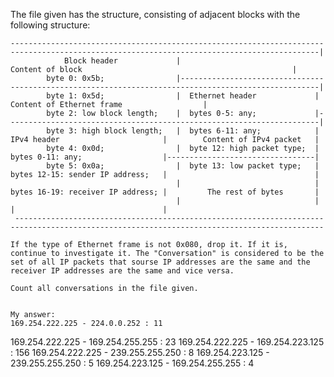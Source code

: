 The file given has the structure, consisting of adjacent blocks with the following structure:

    -------------------------------------------------------------------------------------------------------------------------------------------|
                Block header             |                                      Content of block                                               |
            byte 0: 0x5b;                |-----------------------------------------------------------------------------------------------------|
            byte 1: 0x5d;                |  Ethernet header             |                           Content of Ethernet frame                  |
            byte 2: low block length;    |  bytes 0-5: any;             |----------------------------------------------------------------------|
            byte 3: high block length;   |  bytes 6-11: any;            |  IPv4 header                       |        Content of IPv4 packet   |
            byte 4: 0x0d;                |  byte 12: high packet type;  |  bytes 0-11: any;                  |---------------------------------|
            byte 5: 0x0a;                |  byte 13: low packet type;   |  bytes 12-15: sender IP address;   |                                 |
                                         |                              |  bytes 16-19: receiver IP address; |         The rest of bytes       |
                                         |                              |                                    |                                 |
     -------------------------------------------------------------------------------------------------------------------------------------------

    If the type of Ethernet frame is not 0x080, drop it. If it is, continue to investigate it. The "Conversation" is considered to be the set of all IP packets that sourse IP addresses are the same and the receiver IP addresses are the same and vice versa.

    Count all conversations in the file given.


    My answer:
    169.254.222.225 - 224.0.0.252 : 11
169.254.222.225 - 169.254.255.255 : 23
169.254.222.225 - 169.254.223.125 : 156
169.254.222.225 - 239.255.255.250 : 8
169.254.223.125 - 239.255.255.250 : 5
169.254.223.125 - 169.254.255.255 : 4
